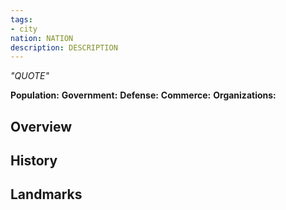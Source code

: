 ```yaml
---
tags:
- city
nation: NATION
description: DESCRIPTION
---
```

*"QUOTE"*

**Population:**
**Government:**
**Defense:**
**Commerce:**
**Organizations:**

## Overview

## History

## Landmarks